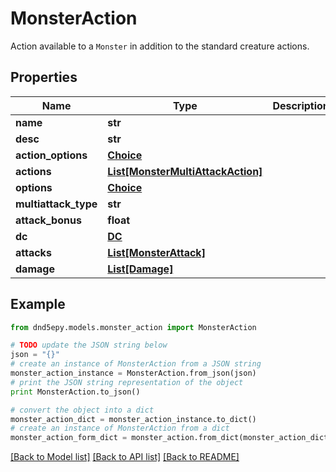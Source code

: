# MonsterAction

Action available to a `Monster` in addition to the standard creature actions.

## Properties
Name | Type | Description | Notes
------------ | ------------- | ------------- | -------------
**name** | **str** |  | [optional] 
**desc** | **str** |  | [optional] 
**action_options** | [**Choice**](Choice.md) |  | [optional] 
**actions** | [**List[MonsterMultiAttackAction]**](MonsterMultiAttackAction.md) |  | [optional] 
**options** | [**Choice**](Choice.md) |  | [optional] 
**multiattack_type** | **str** |  | [optional] 
**attack_bonus** | **float** |  | [optional] 
**dc** | [**DC**](DC.md) |  | [optional] 
**attacks** | [**List[MonsterAttack]**](MonsterAttack.md) |  | [optional] 
**damage** | [**List[Damage]**](Damage.md) |  | [optional] 

## Example

```python
from dnd5epy.models.monster_action import MonsterAction

# TODO update the JSON string below
json = "{}"
# create an instance of MonsterAction from a JSON string
monster_action_instance = MonsterAction.from_json(json)
# print the JSON string representation of the object
print MonsterAction.to_json()

# convert the object into a dict
monster_action_dict = monster_action_instance.to_dict()
# create an instance of MonsterAction from a dict
monster_action_form_dict = monster_action.from_dict(monster_action_dict)
```
[[Back to Model list]](../README.md#documentation-for-models) [[Back to API list]](../README.md#documentation-for-api-endpoints) [[Back to README]](../README.md)



